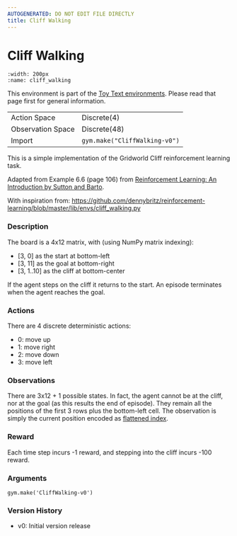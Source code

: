 ```yaml
---
AUTOGENERATED: DO NOT EDIT FILE DIRECTLY
title: Cliff Walking
---
```


# Cliff Walking

```{figure} ../../_static/videos/toy_text/cliff_walking.gif 
:width: 200px
:name: cliff_walking
```

This environment is part of the <a href='..'>Toy Text environments</a>. Please read that page first for general information.

|   |   |
|---|---|
| Action Space | Discrete(4) |
| Observation Space | Discrete(48) |
| Import | `gym.make("CliffWalking-v0")` | 


This is a simple implementation of the Gridworld Cliff
reinforcement learning task.

Adapted from Example 6.6 (page 106) from [Reinforcement Learning: An Introduction
by Sutton and Barto](http://incompleteideas.net/book/bookdraft2018jan1.pdf).

With inspiration from:
https://github.com/dennybritz/reinforcement-learning/blob/master/lib/envs/cliff_walking.py

### Description
The board is a 4x12 matrix, with (using NumPy matrix indexing):
- [3, 0] as the start at bottom-left
- [3, 11] as the goal at bottom-right
- [3, 1..10] as the cliff at bottom-center

If the agent steps on the cliff it returns to the start.
An episode terminates when the agent reaches the goal.

### Actions
There are 4 discrete deterministic actions:
- 0: move up
- 1: move right
- 2: move down
- 3: move left

### Observations
There are 3x12 + 1 possible states. In fact, the agent cannot be at the cliff, nor at the goal
(as this results the end of episode). They remain all the positions of the first 3 rows plus the bottom-left cell.
The observation is simply the current position encoded as
[flattened index](https://numpy.org/doc/stable/reference/generated/numpy.unravel_index.html).

### Reward
Each time step incurs -1 reward, and stepping into the cliff incurs -100 reward.

### Arguments

```
gym.make('CliffWalking-v0')
```

### Version History
- v0: Initial version release
